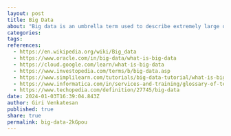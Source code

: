 ```yaml
---
layout: post
title: Big Data
about: "Big data is an umbrella term used to describe extremely large data sets that are difficult to process and analyze in a reasonable amount of time using traditional methods. Big data consists of structured, unstructured, and semi-structured data. It is formally characterized by its five Vs&colon; volume, velocity, variety, veracity, and value&newline;Volume describes the massive scale and size of data sets that contain terabytes, petabytes, or exabytes of data&newline;Velocity describes the high speed at which massive amounts of new data are being generated&newline;Variety describes the broad assortment of data types and formats that are being generated&newline;Veracity describes the quality and integrity of the data in an extremely large data set&newline;Value describes the data’s ability to be turned into actionable insights."
categories:
tags:
references:
  - https://en.wikipedia.org/wiki/Big_data
  - https://www.oracle.com/in/big-data/what-is-big-data
  - https://cloud.google.com/learn/what-is-big-data
  - https://www.investopedia.com/terms/b/big-data.asp
  - https://www.simplilearn.com/tutorials/big-data-tutorial/what-is-big-data
  - https://www.informatica.com/in/services-and-training/glossary-of-terms/big-data-definition.html
  - https://www.techopedia.com/definition/27745/big-data
date: 2024-01-03T16:39:04.843Z
author: Giri Venkatesan
published: true
share: true
permalink: big-data-2kGpou
---
```

